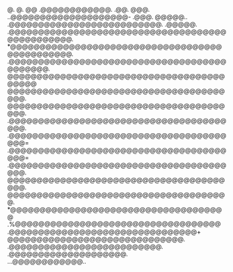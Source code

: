 @.                                               @.
@@                .@@@@@@@@@@@@.               .@@.
@@@.         ..@@@@@@@@@@@@@@@@@@@@-          .@@@.
@@@@@..    .@@@@@@@@@@@@@@@@@@@@@@@@@@.     .@@@@@.
.@@@@@@@@@@@@@@@@@@@@@@@@@@@@@@@@@@@@@@@@@@@@@@@@. 
 *@@@@@@@@@@@@@@@@@@@@@@@@@@@@@@@@@@@@@@@@@@@@@@@. 
  .@@@@@@@@@@@@@@@@@@@@@@@@@@@@@@@@@@@@@@@@@@@@.   
    @@@@@@@@@@@@@@@@@@@@@@@@@@@@@@@@@@@@@@@@@@     
     @@@@@@@@@@@@@@@@@@@@@@@@@@@@@@@@@@@@@@@@.     
     @@@@@@@@@@@@@@@@@@@@@@@@@@@@@@@@@@@@@@@@.     
    .@@@@@@@@@@@@@@@@@@@@@@@@@@@@@@@@@@@@@@@@.     
    .@@@@@@@@@@@@@@@@@@@@@@@@@@@@@@@@@@@@@@@@=     
    .@@@@@@@@@@@@@@@@@@@@@@@@@@@@@@@@@@@@@@@@=     
    .@@@@@@@@@@@@@@@@@@@@@@@@@@@@@@@@@@@@@@@@.     
     @@@@@@@@@@@@@@@@@@@@@@@@@@@@@@@@@@@@@@@@.     
      @@@@@@@@@@@@@@@@@@@@@@@@@@@@@@@@@@@@@@.      
      *@@@@@@@@@@@@@@@@@@@@@@@@@@@@@@@@@@@@@       
      .%@@@@@@@@@@@@@@@@@@@@@@@@@@@@@@@@@@@        
        .@@@@@@@@@@@@@@@@@@@@@@@@@@@@@@@@+         
          @@@@@@@@@@@@@@@@@@@@@@@@@@@@@@.          
           .@@@@@@@@@@@@@@@@@@@@@@@@@@.            
              .@@@@@@@@@@@@@@@@@@@@.               
                ...@@@@@@@@@@@@..                  
